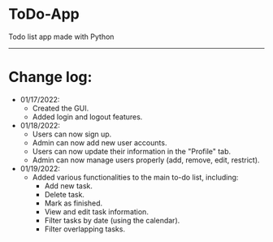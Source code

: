 # ToDo-App
Todo list app made with Python
___________________________________________
# Change log:
- 01/17/2022: 
  - Created the GUI.
  - Added login and logout features.
- 01/18/2022:
  - Users can now sign up.
  - Admin can now add new user accounts.
  - Users can now update their information in the "Profile" tab.
  - Admin can now manage users properly (add, remove, edit, restrict).
- 01/19/2022:
  - Added various functionalities to the main to-do list, including:
    - Add new task.
    - Delete task.
    - Mark as finished.
    - View and edit task information.
    - Filter tasks by date (using the calendar).
    - Filter overlapping tasks.